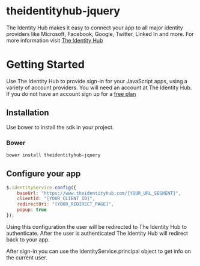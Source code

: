 theidentityhub-jquery
======================

The Identity Hub makes it easy to connect your app to all major identity providers like Microsoft, Facebook, Google, Twitter, Linked In and more. For more information visit [The Identity Hub](https://www.theidentityhub.com)

Getting Started
===============

Use The Identity Hub to provide sign-in for your JavaScript apps, using a variety of account providers. You will need an account at The Identity Hub. If you do not have an account sign up for a [free plan](https://www.theidentityhub.com/#pricing)

## Installation

Use bower to install the sdk in your project.

### Bower

````bash
bower install theidentityhub-jquery
````

## Configure your app

````js
$.identityService.config({
    baseUrl: "https://www.theidentityhub.com/{YOUR_URL_SEGMENT}",
    clientId: "[YOUR_CLIENT_ID]",
    redirectUri: "[YOUR_REDIRECT_PAGE]",
    popup: true
});
````

Using this configuration the user will be redirected to The Identity Hub to authenticate. After the user is authenticated The Identity Hub will redirect back to your app.

After sign-in you can use the identityService.principal object to get info on the current user.

